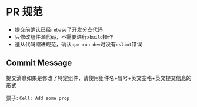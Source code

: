 # PR 规范

+ 提交前确认已经`rebase`了开发分支代码
+ 只修改组件源代码，不需要进行`xbuild`操作
+ 遵从代码缩进规范，确认`npm run dev`时没有`eslint`错误

## Commit Message

提交消息如果是修改了特定组件，请使用组件名+冒号+英文空格+英文提交信息的形式 
  
  粟子: `Cell: Add some prop`